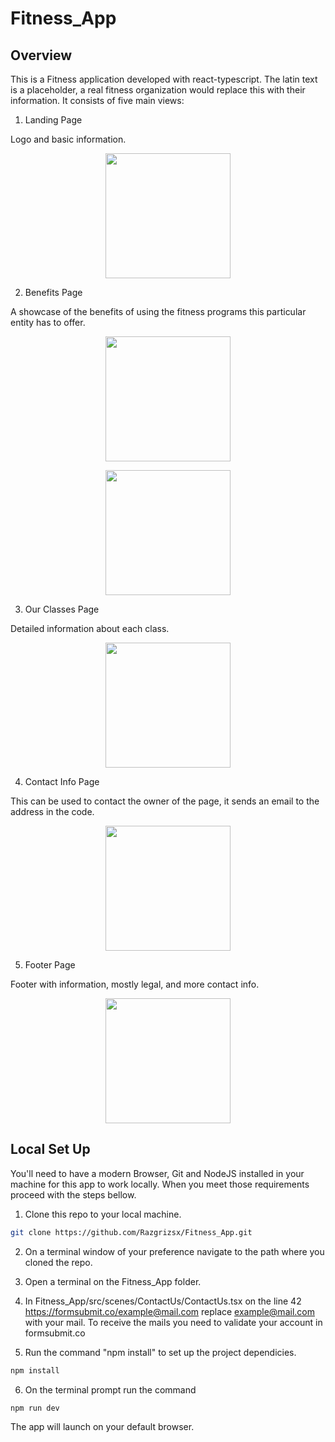 # Fitness_App

## Overview

This is a Fitness application developed with react-typescript. The latin text is a placeholder, a real fitness organization would replace this with their information. It consists of five main views:

1. Landing Page

Logo and basic information.

<p align="center">
  <img height="200" src="https://user-images.githubusercontent.com/104910559/237498179-00ec7b84-840a-424e-b131-0568fb13bc48.PNG" />
</p>

2. Benefits Page

A showcase of the benefits of using the fitness programs this particular entity has to offer.

<p align="center">
  <img height="200" src="https://user-images.githubusercontent.com/104910559/237498188-f7fea1c3-4b08-489c-bbe3-9553b93a937a.PNG" />
</p>

<p align="center">
  <img height="200" src="https://user-images.githubusercontent.com/104910559/237498192-abeb6843-eb3f-4fea-a763-c10aebc0c5b0.PNG" />
</p>

3. Our Classes Page

Detailed information about each class.

<p align="center">
  <img height="200" src="https://user-images.githubusercontent.com/104910559/237498198-3eef8de9-4d7b-476b-8568-0a9b2cb79040.PNG" />
</p>

4. Contact Info Page

This can be used to contact the owner of the page, it sends an email to the address in the code.

<p align="center">
  <img height="200" src="https://user-images.githubusercontent.com/104910559/237498201-f550828c-4b11-49e1-b73c-017fae57b033.PNG" />
</p>

5. Footer Page

Footer with information, mostly legal, and more contact info.

<p align="center">
  <img height="200" src="https://user-images.githubusercontent.com/104910559/237498205-71426b03-b09d-47f2-baa1-650b3e44858d.PNG" />
</p>

## Local Set Up

You'll need to have a modern Browser, Git and NodeJS installed in your machine for this app to work locally. When you meet those requirements proceed with the steps bellow.

1. Clone this repo to your local machine.

```sh
git clone https://github.com/Razgrizsx/Fitness_App.git
```

2. On a terminal window of your preference navigate to the path where you cloned the repo.

3. Open a terminal on the Fitness_App folder.

4. In Fitness_App/src/scenes/ContactUs/ContactUs.tsx on the line 42 https://formsubmit.co/example@mail.com replace example@mail.com with your mail. To receive the mails you need to validate your account in formsubmit.co

5. Run the command "npm install" to set up the project dependicies.

```sh
npm install
```

6. On the terminal prompt run the command

```sh
npm run dev
```

The app will launch on your default browser.
